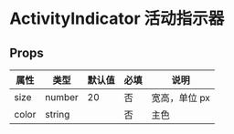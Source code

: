 # ActivityIndicator 活动指示器

## Props

| 属性  | 类型   | 默认值 | 必填 | 说明          |
| ----- | ------ | ------ | ---- | ------------- |
| size  | number | 20     | 否   | 宽高，单位 px |
| color | string |        | 否   | 主色          |
